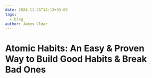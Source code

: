 ```yaml
---
date: 2024-11-25T18:13+03:00
tags:
  - blog
author: James Clear
---
```


# Atomic Habits: An Easy & Proven Way to Build Good Habits & Break Bad Ones
